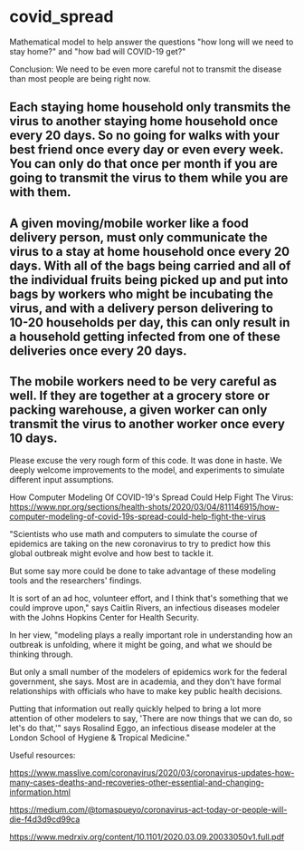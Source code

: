 # covid_spread
Mathematical model to help answer the questions "how long will we need to stay home?" and "how bad will COVID-19 get?"

Conclusion: We need to be even more careful not to transmit the disease than most people are being right now.

## Each staying home household only transmits the virus to another staying home household once every 20 days.  So no going for walks with your best friend once every day or even every week.  You can only do that once per month if you are going to transmit the virus to them while you are with them.

## A given moving/mobile worker like a food delivery person, must only communicate the virus to a stay at home household once every 20 days.  With all of the bags being carried and all of the individual fruits being picked up and put into bags by workers who might be incubating the virus, and with a delivery person delivering to 10-20 households per day, this can only result in a household getting infected from one of these deliveries once every 20 days.

## The mobile workers need to be very careful as well.  If they are together at a grocery store or packing warehouse, a given worker can only transmit the virus to another worker once every 10 days.

Please excuse the very rough form of this code.  It was done in haste.  We deeply welcome improvements to the model, and experiments to simulate different input assumptions.

How Computer Modeling Of COVID-19's Spread Could Help Fight The Virus: https://www.npr.org/sections/health-shots/2020/03/04/811146915/how-computer-modeling-of-covid-19s-spread-could-help-fight-the-virus

"Scientists who use math and computers to simulate the course of epidemics are taking on the new coronavirus to try to predict how this global outbreak might evolve and how best to tackle it.

But some say more could be done to take advantage of these modeling tools and the researchers' findings.

It is sort of an ad hoc, volunteer effort, and I think that's something that we could improve upon," says Caitlin Rivers, an infectious diseases modeler with the Johns Hopkins Center for Health Security.

In her view, "modeling plays a really important role in understanding how an outbreak is unfolding, where it might be going, and what we should be thinking through.

But only a small number of the modelers of epidemics work for the federal government, she says. Most are in academia, and they don't have formal relationships with officials who have to make key public health decisions.

Putting that information out really quickly helped to bring a lot more attention of other modelers to say, 'There are now things that we can do, so let's do that,'" says Rosalind Eggo, an infectious disease modeler at the London School of Hygiene & Tropical Medicine."

Useful resources:

https://www.masslive.com/coronavirus/2020/03/coronavirus-updates-how-many-cases-deaths-and-recoveries-other-essential-and-changing-information.html

https://medium.com/@tomaspueyo/coronavirus-act-today-or-people-will-die-f4d3d9cd99ca

https://www.medrxiv.org/content/10.1101/2020.03.09.20033050v1.full.pdf
